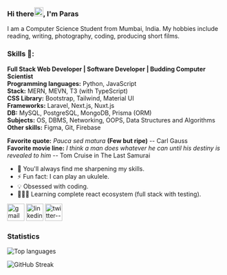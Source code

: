 ### Hi there<img src="https://media.tenor.com/images/30169e4a670daf12443df7d2dd140176/tenor.gif" height="21">, I'm Paras
I am a Computer Science Student from Mumbai, India. My hobbies include reading, writing, photography, coding, producing short films.

### Skills 🥇:
**Full Stack Web Developer | Software Developer | Budding Computer Scientist**<br />
**Programming languages:** Python, JavaScript<br /> 
**Stack:** MERN, MEVN, T3 (with TypeScript)<br /> 
**CSS Library:** Bootstrap, Tailwind, Material UI<br /> 
**Frameworks:** Laravel, Next.js, Nuxt.js <br /> 
**DB:** MySQL, PostgreSQL, MongoDB, Prisma (ORM)<br /> 
**Subjects:** OS, DBMS, Networking, OOPS, Data Structures and Algorithms<br /> 
**Other skills:** Figma, Git, Firebase<br /> 


**Favorite quote:** *Pauca sed matura* **(Few but ripe)** -- Carl Gauss  
**Favorite movie line:** *I think a man does whatever he can until his destiny is revealed to him* -- Tom Cruise in The Last Samurai

- 🌱 You'll always find me sharpening my skills. 
- ⚡ Fun fact: I can play an ukulele.
- 💡 Obsessed with coding.
- 👨🏻‍💻 Learning complete react ecosystem (full stack with testing).


[<img src='https://img.icons8.com/plasticine/2x/gmail.png' alt='gmail' height='40'>](mailto:paras1799kori@gmail.com)
[<img src='https://img.icons8.com/clouds/2x/linkedin.png' alt='linkedin' height='40'>](https://www.linkedin.com/in/paras1729kori/)
[<img width="40" height="40" src="https://img.icons8.com/color/48/twitter--v1.png" alt="twitter--v1"/>](https://twitter.com/paras1kori)
<!-- [<img src="https://img.icons8.com/clouds/100/000000/code.png" alt='leetcode' height='40'>](https://leetcode.com/paras1kori/) -->
<!-- [<img src='https://img.icons8.com/clouds/2x/instagram-new.png' alt='instagram' height='40'>](https://www.instagram.com/paras1kori/)   -->

### Statistics

![Top languages](https://github-readme-stats.vercel.app/api/top-langs/?username=paras1729kori&layout=compact&theme=tokyonight)

![GitHub Streak](https://github-readme-streak-stats.herokuapp.com/?user=paras1729kori&theme=tokyonight)

<!-- ![GitHub Stats](https://github-readme-stats.vercel.app/api?username=paras1729kori&show_icons=true&layout=compact&theme=tokyonight)   -->
